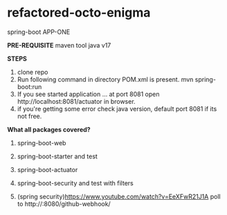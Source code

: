 # refactored-octo-enigma
spring-boot APP-ONE

**PRE-REQUISITE** 
maven tool
java v17

**STEPS**
1. clone repo
2. Run following command in directory POM.xml is present.
    mvn spring-boot:run
3. If you see started application ... at port 8081 open http://localhost:8081/actuator in browser.
4. if you're getting some error check java version, default port 8081 if its not free.

**What all packages covered?**
1. spring-boot-web
2. spring-boot-starter and test
3. spring-boot-actuator
4. spring-boot-security and test with filters
  
5. (spring security)https://www.youtube.com/watch?v=EeXFwR21J1A
poll to http://<ip>:8080/github-webhook/
